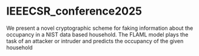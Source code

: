 # IEEECSR_conference2025
We present a novel cryptographic scheme for faking information about the occupancy in a NIST data based household. The FLAML model plays the task of an attacker or intruder and predicts the occupancy of the given household
